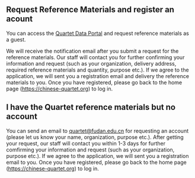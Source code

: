 ## Request Reference Materials and register an acount
You can access the [Quartet Data Portal](https://chinese-quartet.org/#/materials) and request reference materials as a guest.

We will receive the notification email after you submit a request for the reference materials. Our staff will contact you for further confirming your information and request (such as your organization, delivery address, required reference materials and quantity, purpose etc.). If we agree to the application, we will sent you a registration email and delivery the reference materials to you. Once you have registered, please go back to the home page (https://chinese-quartet.org) to log in.

## I have the Quartet reference materials but no account

You can send an email to quartet@fudan.edu.cn for requesting an account (please let us know your name, organization, purpose etc.). After getting your request, our staff will contact you within 1-3 days for further comfirming your information and request (such as your organization, purpose etc.). If we agree to the application, we will sent you a registration email to you. Once you have registered, please go back to the home page (https://chinese-quartet.org) to log in.